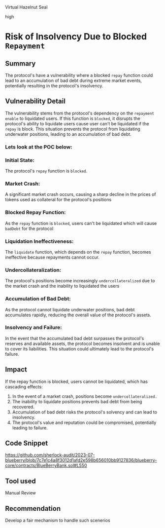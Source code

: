 Virtual Hazelnut Seal

high

# Risk of Insolvency Due to Blocked `Repayment`
## Summary
The protocol's have a vulnerability where a blocked `repay` function could lead to an accumulation of bad debt during extreme market events, potentially resulting in the protocol's insolvency.

## Vulnerability Detail
The vulnerability stems from the protocol's dependency on the `repayment enable` to liquidated users. If this function is `blocked`, it disrupts the protocol's ability to liquidate users cause user can't be liquidated if the `repay` is block. This situation prevents the protocol from liquidating underwater positions, leading to an accumulation of bad debt.

### Lets look at the POC below:
### Initial State:
The protocol's `repay` function is `blocked`.

### Market Crash:
A significant market crash occurs, causing a sharp decline in the prices of tokens used as collateral for the protocol's positions

### Blocked Repay Function:
As the `repay` function is `blocked`, users can't be liquidated which will cause `badDebt` for the protocol

### Liquidation Ineffectiveness:
The `liquidate` function, which depends on the `repay` function, becomes ineffective because repayments cannot occur.

### Undercollateralization:
The protocol's positions become increasingly `undercollateralized` due to the market crash and the inability to liquidated the users

### Accumulation of Bad Debt:
As the protocol cannot liquidate underwater positions, bad debt accumulates rapidly, reducing the overall value of the protocol's assets.

### Insolvency and Failure:
In the event that the accumulated bad debt surpasses the protocol's reserves and available assets, the protocol becomes insolvent and is unable to cover its liabilities. This situation could ultimately lead to the protocol's failure.

## Impact
If the repay function is blocked, users cannot be liquidated, which has cascading effects:

1. In the event of a market crash, positions become `undercollateralized.`
2. The inability to liquidate positions prevents bad debt from being recovered.
3. Accumulation of bad debt risks the protocol's solvency and can lead to insolvency.
4. The protocol's value and reputation could be compromised, potentially leading to failure.

## Code Snippet
https://github.com/sherlock-audit/2023-07-blueberry/blob/7c7e1c4a8f3012d1afd2e598b656010bb9127836/blueberry-core/contracts/BlueBerryBank.sol#L550

## Tool used

Manual Review

## Recommendation
Develop a fair mechanism to handle such scenerios
